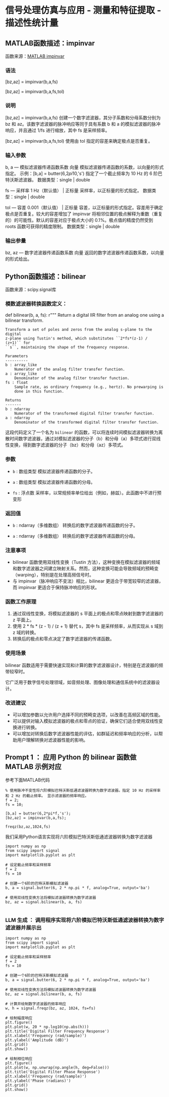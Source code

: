 # 信号处理仿真与应用 - 测量和特征提取 - 描述性统计量

## MATLAB函数描述：impinvar 

函数来源：[MATLAB impinvar](https://ww2.mathworks.cn/help/signal/ref/impinvar.html?searchHighlight=impinvar&s_tid=srchtitle_support_results_1_impinvar#f7-1097542)

### 语法

[bz,az] = impinvar(b,a,fs)

[bz,az] = impinvar(b,a,fs,tol)
### 说明

[bz,az] = impinvar(b,a,fs) 创建一个数字滤波器，其分子系数和分母系数分别为 bz 和 az。该数字滤波器的脉冲响应等同于具有系数 b 和 a 的模拟滤波器的脉冲响应，并且通过 1/fs 进行缩放，其中 fs 是采样频率。

[bz,az] = impinvar(b,a,fs,tol) 使用由 tol 指定的容差来确定极点是否重复。
### 输入参数

b, a — 模拟滤波器传递函数系数
向量
模拟滤波器传递函数的系数，以向量的形式指定。
示例：[b,a] = butter(6,2*pi*10,'s') 指定了一个截止频率为 10 Hz 的 6 阶巴特沃斯滤波器。
数据类型：single | double

fs — 采样率
1 Hz（默认值） | 正标量
采样率，以正标量的形式指定。
数据类型：single | double

tol — 容差
0.001（默认值） | 正标量
容差，以正标量的形式指定。容差用于确定极点是否重复。较大的容差增加了 impinvar 将相邻位置的极点解释为重数（重复的）的可能性。默认的容差对应于极点大小的 0.1%。极点值的精度仍然受到 roots 函数可获得的精度限制。
数据类型：single | double

### 输出参量

bz, az — 数字滤波器传递函数系数
向量
返回的数字滤波器传递函数系数，以向量的形式给出。



## Python函数描述：bilinear

函数来源：scipy.signal库

### 模数滤波器转换函数定义：

def bilinear(b, a, fs):
    r"""
    Return a digital IIR filter from an analog one using a bilinear transform.

    Transform a set of poles and zeros from the analog s-plane to the digital
    z-plane using Tustin's method, which substitutes ``2*fs*(z-1) / (z+1)`` for
    ``s``, maintaining the shape of the frequency response.

    Parameters
    ----------
    b : array_like
        Numerator of the analog filter transfer function.
    a : array_like
        Denominator of the analog filter transfer function.
    fs : float
        Sample rate, as ordinary frequency (e.g., hertz). No prewarping is
        done in this function.

    Returns
    -------
    b : ndarray
        Numerator of the transformed digital filter transfer function.
    a : ndarray
        Denominator of the transformed digital filter transfer function.



这段代码定义了一个名为 `bilinear` 的函数，可以将连续时间模拟滤波器转换为离散时间数字滤波器，通过对模拟滤波器的分子（b）和分母（a）多项式进行双线性变换，得到数字滤波器的分子（bz）和分母（az）多项式。

### 参数

- `b` : 数组类型
模拟滤波器传递函数的分子。

- `a` : 数组类型
模拟滤波器传递函数的分母。

- `fs` : 浮点数
采样率，以常规频率单位给出（例如，赫兹）。此函数中不进行预变形
### 返回值
- `b` : ndarray（多维数组）
转换后的数字滤波器传递函数的分子。

- `a` : ndarray（多维数组）
转换后的数字滤波器传递函数的分母。
### 注意事项
- bilinear 函数使用双线性变换（Tustin 方法），这种变换在模拟滤波器的频域和数字滤波器之间建立映射关系。然而，这种变换可能会导致频域的预畸变（warping），特别是在处理高频信号时。
- 与 impinvar（脉冲响应不变法）相比，bilinear 更适合于带宽较窄的滤波器，而 impinvar 更适合于保持脉冲响应的形状。
### 函数工作原理
1. 通过双线性变换，将模拟滤波器的 s 平面上的极点和零点映射到数字滤波器的 z 平面上。
2. 使用 2 * fs * (z - 1) / (z + 1) 替代 s，其中 fs 是采样频率，从而实现从 s 域到 z 域的转换。
3. 转换后的极点和零点决定了数字滤波器的传递函数。
### 使用场景
bilinear 函数适用于需要快速实现和计算的数字滤波器设计，特别是在滤波器的频带较窄时。

它广泛用于数字信号处理领域，如音频处理、图像处理和通信系统中的滤波器设计。
### 改进建议
- 可以增加参数以允许用户选择不同的预畸变选项，以改善在高频区域的性能。
- 可以提供对输入模拟滤波器的极点和零点的验证，确保它们适合使用双线性变换进行转换。
- 可以增加对转换后数字滤波器性能的评估，如群延迟和频率响应的分析，以帮助用户理解转换对滤波器性能的影响。


## Prompt 1 ： 应用 Python 的 bilinear 函数做 MATLAB 示例对应

参考下面MATLAB代码
```
% 使用脉冲不变性将六阶模拟巴特沃斯低通滤波器转换为数字滤波器。指定 10 Hz 的采样率和 2 Hz 的截止频率。 显示滤波器的频率响应。
f = 2;
fs = 10;

[b,a] = butter(6,2*pi*f,'s');
[bz,az] = impinvar(b,a,fs);

freqz(bz,az,1024,fs)
```
我们采用Python语言实现将六阶模拟巴特沃斯低通滤波器转换为数字滤波器
```
import numpy as np
from scipy import signal
import matplotlib.pyplot as plt

# 设定截止频率和采样频率
f = 2
fs = 10

# 创建一个6阶的巴特沃斯模拟滤波器
b, a = signal.butter(6, 2 * np.pi * f, analog=True, output='ba')

# 使用双线性变换方法将模拟滤波器转换为数字滤波器
bz, az = signal.bilinear(b, a, fs)


```

### LLM 生成 ： 调用程序实现将六阶模拟巴特沃斯低通滤波器转换为数字滤波器并展示出

```
import numpy as np
from scipy import signal
import matplotlib.pyplot as plt

# 设定截止频率和采样频率
f = 2
fs = 10

# 创建一个6阶的巴特沃斯模拟滤波器
b, a = signal.butter(6, 2 * np.pi * f, analog=True, output='ba')

# 使用双线性变换方法将模拟滤波器转换为数字滤波器
bz, az = signal.bilinear(b, a, fs)

# 计算并绘制数字滤波器的频率响应
w, h = signal.freqz(bz, az, 1024, fs=fs)

# 绘制幅度响应
plt.figure()
plt.plot(w, 20 * np.log10(np.abs(h)))
plt.title('Digital Filter Frequency Response')
plt.xlabel('Frequency (rad/sample)')
plt.ylabel('Amplitude (dB)')
plt.grid()
plt.show()

# 绘制相位响应
plt.figure()
plt.plot(w, np.unwrap(np.angle(h, deg=False)))
plt.title('Digital Filter Phase Response')
plt.xlabel('Frequency (rad/sample)')
plt.ylabel('Phase (radians)')
plt.grid()
plt.show()
```
